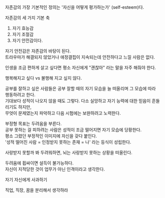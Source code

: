 자존감의 가장 기본적인 정의는 '자신을 어떻게 평가하는가' (self-esteem)다.

자존감의 세 가지 기본 축  
1) 자기 효능감
2) 자기 조절감
3) 자기 안전감이다.

자기 안전감은 자존감의 바탕이 된다.  
트라우마가 해결되지 않았거나 애정결핍이 지속되는데 안전하다고 느낄 사람은 없다.

인생을 조금 편하게 살고 싶다면 평소 자신에게 "괜찮아" 라는 말을 자주 해줘야 한다.


행복해지고 싶다 vs 불행해 지고 싶지 않다.

공부를 잘하고 싶은 사람들은 공부 잘할 때의 자기 모습을 늘 떠올리며 그 모습에 따라 행동하려고 한다.  
기대보다 성적이 나오지 않을 때도 그렇다. 다소 실망하고 자기 능력에 대한 믿음이 흔들리기도 하지만,  
무엇이 문제였는지 파악하고 다음 시험에는 보완하려고 노력한다.

부정형 목표는 두려움을 부른다.  
공부 못하는 걸 피하려는 사람은 성적이 조금 떨어지면 자기 모습에 당황한다.  
평소 그렸던 부정적인 이미지에 자신을 갖다 붙인다.  
'성적 떨어진 사람 = 인정받지 못하는 존재 = 나' 라는 등식이 성립한다.

사랑받지 못할까 봐 두려워하면, 뇌는 사랑받지 못하는 상황을 떠올린다.

두려움에 휩싸이면 설득이 불가능하다.  
자신이 지적당한 것이 업무가 아닌 인격이라고 생각한다.

자기 자신에게 사과하기

직업, 직장, 꿈을 분리해서 생각하라
